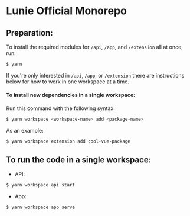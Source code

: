 # Lunie Official Monorepo

## Preparation:

To install the required modules for `/api`, `/app`, and `/extension` all at once, run:

```bash
$ yarn
```

If you're only interested in `/api`, `/app`, or `/extension` there are instructions below for how to work in one workspace at a time.

#### To install new dependencies in a single workspace:

Run this command with the following syntax:

```bash
$ yarn workspace <workspace-name> add <package-name>
```

As an example:

```bash
$ yarn workspace extension add cool-vue-package
```

## To run the code in a single workspace:

- API:
```bash
$ yarn workspace api start
```

- App:
```bash
$ yarn workspace app serve
```


